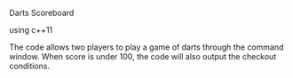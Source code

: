Darts Scoreboard 

using c++11 

The code allows two players to play a game of darts through the command window. When score is under 100, the code will also output the checkout conditions. 
